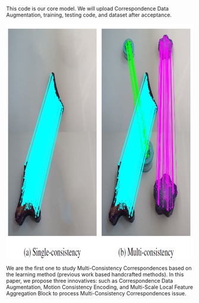 This code is our core model. We will upload Correspondence Data Augmentation, training, testing code, and dataset after acceptance. 

<div align=center><img src=https://github.com/CSX777/LMC/blob/main/IMG.png width="884" height="634" ></div>

We are the first one to study Multi-Consistency Correspondences based on the learning method (previous work based handcrafted methods). In this paper, we propose three innovatives: such as Correspondence Data Augmentation, Motion Consistency Encoding, and Multi-Scale Local Feature Aggregation Block to process Multi-Consistency Correspondences issue.  
